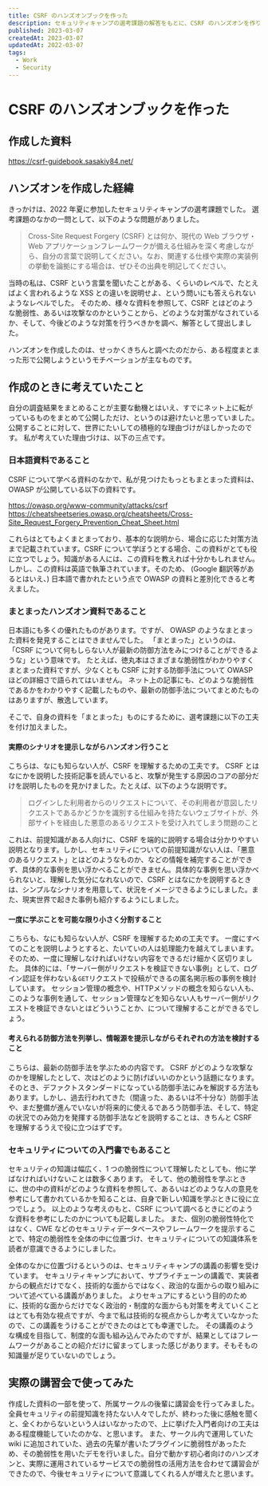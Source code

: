 ```yaml
---
title: CSRF のハンズオンブックを作った
description: セキュリティキャンプの選考課題の解答をもとに、CSRF のハンズオンを作りました。
published: 2023-03-07
createdAt: 2023-03-07
updatedAt: 2022-03-07
tags:
  - Work
  - Security
---
```


# CSRF のハンズオンブックを作った
## 作成した資料
https://csrf-guidebook.sasakiy84.net/

## ハンズオンを作成した経緯
きっかけは、2022 年夏に参加したセキュリティキャンプの選考課題でした。
選考課題のなかの一問として、以下のような問題がありました。
> Cross-Site Request Forgery (CSRF) とは何か、現代の Web ブラウザ・Web アプリケーションフレームワークが備える仕組みを深く考慮しながら、自分の言葉で説明してください。なお、関連する仕様や実際の実装例の挙動を論拠にする場合は、ぜひその出典を明記してください。

当時の私は、CSRF という言葉を聞いたことがある、くらいのレベルで、たとえばよく言われるような XSS との違いを説明せよ、という問いにも答えられないようなレベルでした。
そのため、様々な資料を参照して、CSRF とはどのような脆弱性、あるいは攻撃なのかということから、どのような対策がなされているか、そして、今後どのような対策を行うべきかを調べ、解答として提出しました。

ハンズオンを作成したのは、せっかくきちんと調べたのだから、ある程度まとまった形で公開しようというモチベーションが主なものです。

## 作成のときに考えていたこと
自分の調査結果をまとめることが主要な動機とはいえ、すでにネット上に転がっているものをまとめて公開しただけ、というのは避けたいと思っていました。公開することに対して、世界にたいしての積極的な理由づけがほしかったのです。
私が考えていた理由づけは、以下の三点です。

### 日本語資料であること
CSRF について学べる資料のなかで、私が見つけたもっともまとまった資料は、OWASP が公開している以下の資料です。

https://owasp.org/www-community/attacks/csrf
https://cheatsheetseries.owasp.org/cheatsheets/Cross-Site_Request_Forgery_Prevention_Cheat_Sheet.html

これらはとてもよくまとまっており、基本的な説明から、場合に応じた対策方法まで記載されています。CSRF について学ぼうとする場合、この資料がとても役に立つでしょう。知識がある人には、この資料を教えれば十分かもしれません。
しかし、この資料は英語で執筆されています。そのため、 (Google 翻訳等があるとはいえ、) 日本語で書かれたという点で OWASP の資料と差別化できると考えました。

### まとまったハンズオン資料であること
日本語にも多くの優れたものがあります。ですが、 OWASP のようなまとまった資料を発見することはできませんでした。
「まとまった」というのは、「CSRF について何もしらない人が最新の防御方法をみにつけることができるような」という意味です。
たとえば、徳丸本はさまざまな脆弱性がわかりやすくまとまった資料ですが、少なくとも CSRF に対する防御手法について OWASP ほどの詳細さで語られてはいません。
ネット上の記事にも、どのような脆弱性であるかをわかりやすく記載したものや、最新の防御手法についてまとめたものはありますが、散逸しています。

そこで、自身の資料を「まとまった」ものにするために、選考課題に以下の工夫を付け加えました。

#### 実際のシナリオを提示しながらハンズオン行うこと
こちらは、なにも知らない人が、CSRF を理解するための工夫です。 
CSRF とはなにかを説明した技術記事を読んでいると、攻撃が発生する原因のコアの部分だけを説明したものを見かけました。たとえば、以下のような説明です。

> ログインした利用者からのリクエストについて、その利用者が意図したリクエストであるかどうかを識別する仕組みを持たないウェブサイトが、外部サイトを経由した悪意のあるリクエストを受け入れてしまう問題のこと

これは、前提知識がある人向けに、CSRF を端的に説明する場合は分かりやすい説明となります。しかし、セキュリティについての前提知識がない人は、「悪意のあるリクエスト」とはどのようなものか、などの情報を補完することができず、具体的な事例を思い浮かべることができません。具体的な事例を思い浮かべられないと、理解した気分になれないので、CSRF とはなにかを説明するときは、シンプルなシナリオを用意して、状況をイメージできるようにしました。また、現実世界で起きた事例も紹介するようにしました。

#### 一度に学ぶことを可能な限り小さく分割すること
こちらも、なにも知らない人が、CSRF を理解するための工夫です。
一度にすべてのことを説明しようとすると、たいていの人は処理能力を越えてしまいます。そのため、一度に理解しなければいけない内容をできるだけ細かく区切りました。
具体的には、「サーバー側がリクエストを検証できない事例」として、ログイン認証を伴わない＆`GET`リクエストで投稿ができるの匿名掲示板の事例を検討しています。
セッション管理の概念や、HTTPメソッドの概念を知らない人も、このような事例を通して、セッション管理などを知らない人もサーバー側がリクエストを検証できないとはどういうことか、について理解することができるでしょう。

#### 考えられる防御方法を列挙し、情報源を提示しながらそれぞれの方法を検討すること
こちらは、最新の防御手法を学ぶための内容です。
CSRF がどのような攻撃なのかを理解したとして、次はどのように防げばいいのかという話題になります。そのとき、デファクトスタンダードになっている防御手法にみを解説する方法もあります。しかし、過去行われてきた（間違った、あるいは不十分な）防御手法や、まだ整備が進んでいないが将来的に使えるであろう防御手法、そして、特定の状況でのみ効力を発揮する防御手法などを説明することは、きちんと CSRF を理解するうえで役に立つはずです。

### セキュリティについての入門書でもあること
セキュリティの知識は幅広く、1 つの脆弱性について理解したとしても、他に学ばなければいけないことは数多くあります。
そして、他の脆弱性を学ぶときに、世の中の資料がどのような資料を参照して、あるいはどのような人の意見を参考にして書かれているかを知ることは、自身で新しい知識を学ぶときに役に立つでしょう。
以上のような考えのもと、CSRF について調べるときにどのような資料を参考にしたのかについても記載しました。
また、個別の脆弱性特化ではなく、CWE などのセキュリティデータベースやフレームワークを提示することで、特定の脆弱性を全体の中に位置づけ、セキュリティについての知識体系を読者が意識できるようにしました。

全体のなかに位置づけるというのは、セキュリティキャンプの講義の影響を受けています。
セキュリティキャンプにおいて、サプライチェーンの講義で、実装者からの観点だけでなく、技術的な面からではなく、政治的な面からの取り組みについて述べている講義がありました。
よりセキュアにするという目的のために、技術的な面からだけでなく政治的・制度的な面からも対策を考えていくことはとても有効な視点ですが、今まで私は技術的な視点からしか考えていなかったので、この講義をうけることができたのはとても幸運でした。
その講義のような構成を目指して、制度的な面も組み込んでみたのですが、結果としてはフレームワークがあることの紹介だけに留まってしまった感じがあります。そもそもの知識量が足りていないのでしょう。

## 実際の講習会で使ってみた
作成した資料の一部を使って、所属サークルの後輩に講習会を行ってみました。
全員セキュリティの前提知識を持たない人々でしたが、終わった後に感触を聞くと、全くわからないという人はいなかったので、上に挙げた入門者向けの工夫はある程度機能していたのかな、と思います。
また、サークル内で運用していた wiki に追加されていた、過去の先輩が書いたプラグインに脆弱性があったため、その脆弱性を用いたデモを行いました。自分で動かす初心者向けのハンズオンと、実際に運用されているサービスでの脆弱性の活用方法を合わせて講習会ができたので、今後セキュリティについて意識してくれる人が増えたと思います。